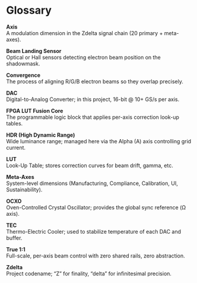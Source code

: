 # Glossary

**Axis**  
A modulation dimension in the Zdelta signal chain (20 primary + meta-axes).

**Beam Landing Sensor**  
Optical or Hall sensors detecting electron beam position on the shadowmask.

**Convergence**  
The process of aligning R/G/B electron beams so they overlap precisely.

**DAC**  
Digital-to-Analog Converter; in this project, 16-bit @ 10+ GS/s per axis.

**FPGA LUT Fusion Core**  
The programmable logic block that applies per-axis correction look-up tables.

**HDR (High Dynamic Range)**  
Wide luminance range; managed here via the Alpha (A) axis controlling grid current.

**LUT**  
Look-Up Table; stores correction curves for beam drift, gamma, etc.

**Meta-Axes**  
System-level dimensions (Manufacturing, Compliance, Calibration, UI, Sustainability).

**OCXO**  
Oven-Controlled Crystal Oscillator; provides the global sync reference (Ω axis).

**TEC**  
Thermo-Electric Cooler; used to stabilize temperature of each DAC and buffer.

**True 1:1**  
Full-scale, per-axis beam control with zero shared rails, zero abstraction.

**Zdelta**  
Project codename; “Z” for finality, “delta” for infinitesimal precision.
